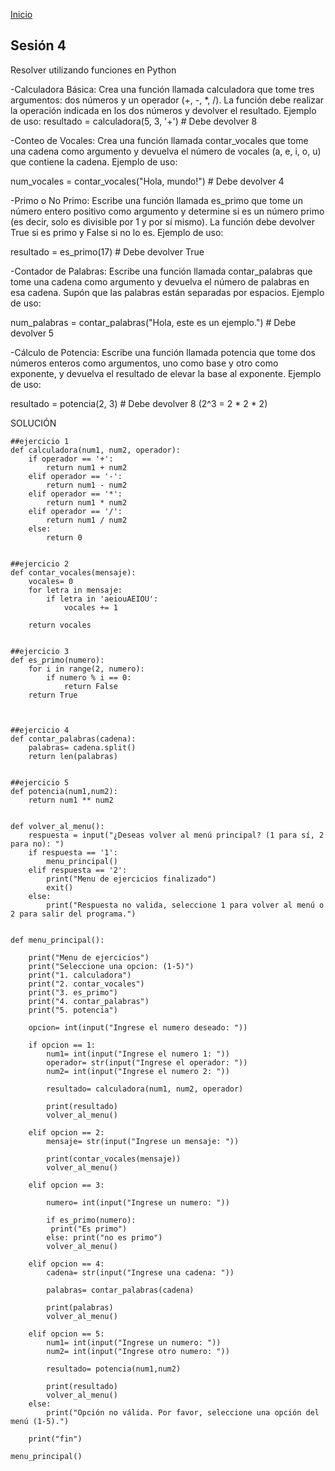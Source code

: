 <!-- No borrar o modificar -->
[Inicio](./index.md)

## Sesión 4


<!-- Su documentación aquí -->

Resolver utilizando funciones en Python

-Calculadora Básica: Crea una función llamada calculadora que tome tres argumentos: dos números y un operador (+, -, *, /). La función debe realizar la operación indicada en los dos números y devolver el resultado.
Ejemplo de uso:
resultado = calculadora(5, 3, '+')  # Debe devolver 8

-Conteo de Vocales: Crea una función llamada contar_vocales que tome una cadena como argumento y devuelva el número de vocales (a, e, i, o, u) que contiene la cadena.
Ejemplo de uso:

num_vocales = contar_vocales("Hola, mundo!")  # Debe devolver 4

-Primo o No Primo: Escribe una función llamada es_primo que tome un número entero positivo como argumento y determine si es un número primo (es decir, solo es divisible por 1 y por sí mismo). La función debe devolver True si es primo y False si no lo es.
Ejemplo de uso:

resultado = es_primo(17)  # Debe devolver True

-Contador de Palabras: Escribe una función llamada contar_palabras que tome una cadena como argumento y devuelva el número de palabras en esa cadena. Supón que las palabras están separadas por espacios.
Ejemplo de uso:

num_palabras = contar_palabras("Hola, este es un ejemplo.")  # Debe devolver 5

-Cálculo de Potencia: Escribe una función llamada potencia que tome dos números enteros como argumentos, uno como base y otro como exponente, y devuelva el resultado de elevar la base al exponente.
Ejemplo de uso:

resultado = potencia(2, 3)  # Debe devolver 8 (2^3 = 2 * 2 * 2)

SOLUCIÓN

```
##ejercicio 1
def calculadora(num1, num2, operador):
    if operador == '+':
        return num1 + num2
    elif operador == '-':
        return num1 - num2
    elif operador == '*':
        return num1 * num2
    elif operador == '/':
        return num1 / num2
    else:
        return 0
    

##ejercicio 2
def contar_vocales(mensaje):
    vocales= 0
    for letra in mensaje:
        if letra in 'aeiouAEIOU':
            vocales += 1
        
    return vocales
    

##ejercicio 3
def es_primo(numero):
    for i in range(2, numero):
        if numero % i == 0:
            return False
    return True
    


##ejercicio 4
def contar_palabras(cadena):
    palabras= cadena.split()
    return len(palabras)
    
    
##ejercicio 5
def potencia(num1,num2):
    return num1 ** num2
    

def volver_al_menu():
    respuesta = input("¿Deseas volver al menú principal? (1 para sí, 2 para no): ")
    if respuesta == '1':
        menu_principal()
    elif respuesta == '2':
        print("Menu de ejercicios finalizado")
        exit()
    else:
        print("Respuesta no valida, seleccione 1 para volver al menú o 2 para salir del programa.")


def menu_principal():

    print("Menu de ejercicios")
    print("Seleccione una opcion: (1-5)")
    print("1. calculadora")
    print("2. contar_vocales")
    print("3. es_primo")
    print("4. contar_palabras")
    print("5. potencia")

    opcion= int(input("Ingrese el numero deseado: "))

    if opcion == 1:
        num1= int(input("Ingrese el numero 1: "))   
        operador= str(input("Ingrese el operador: "))
        num2= int(input("Ingrese el numero 2: "))

        resultado= calculadora(num1, num2, operador)

        print(resultado)
        volver_al_menu()
        
    elif opcion == 2:
        mensaje= str(input("Ingrese un mensaje: "))

        print(contar_vocales(mensaje))
        volver_al_menu()

    elif opcion == 3:

        numero= int(input("Ingrese un numero: "))

        if es_primo(numero):
         print("Es primo")
        else: print("no es primo")
        volver_al_menu()
        
    elif opcion == 4:
        cadena= str(input("Ingrese una cadena: "))

        palabras= contar_palabras(cadena)

        print(palabras)
        volver_al_menu()

    elif opcion == 5:
        num1= int(input("Ingrese un numero: "))
        num2= int(input("Ingrese otro numero: "))

        resultado= potencia(num1,num2)

        print(resultado)
        volver_al_menu()
    else:
        print("Opción no válida. Por favor, seleccione una opción del menú (1-5).")

    print("fin")

menu_principal() 
```






